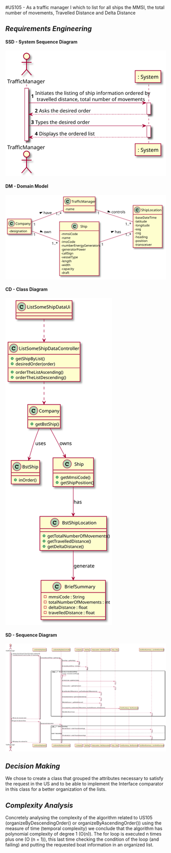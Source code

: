 #US105 - As a traffic manager I which to list for all ships the MMSI, the total number of movements, Travelled Distance and Delta Distance
## *Requirements Engineering*
#### SSD - System Sequence Diagram
![SSD_US105](US105_SSD.svg)
#### DM - Domain Model
![DM_US105](US105_DM.svg)
#### CD - Class Diagram
![CD_US105](US105_CD.svg)
#### SD - Sequence Diagram
![SD_US105](US105_SD.svg)

## *Decision Making*
We chose to create a class that grouped the attributes necessary to satisfy the request in the US and to be able to implement the Interface comparator in this class for a better organization of the lists.

## *Complexity Analysis*
Concretely analysing the complexity of the algorithm related to US105
(organizeByDescendingOrder() or organizeByAscendingOrder()) using the measure of
time (temporal complexity) we conclude that the algorithm has polynomial complexity of
degree 1 (O(n)).
The for loop is executed n times plus one (O (n + 1)), this last time checking the condition
of the loop (and failing) and putting the requested boat information in an organized list.
